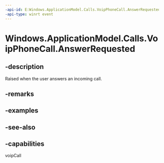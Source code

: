 ```yaml
---
-api-id: E:Windows.ApplicationModel.Calls.VoipPhoneCall.AnswerRequested
-api-type: winrt event
---
```


<!-- Event syntax
public event Windows.Foundation.TypedEventHandler AnswerRequested<Windows.ApplicationModel.Calls.VoipPhoneCall,  Windows.ApplicationModel.Calls.CallAnswerEventArgs>
-->

# Windows.ApplicationModel.Calls.VoipPhoneCall.AnswerRequested

## -description
Raised when the user answers an incoming call.

## -remarks

## -examples

## -see-also


## -capabilities
voipCall